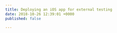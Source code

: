 ```yaml
---
title: Deploying an iOS app for external testing
date: 2018-10-26 12:39:01 +0000
published: false

---
```

